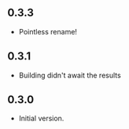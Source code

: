 ## 0.3.3
- Pointless rename!

## 0.3.1
- Building didn't await the results

## 0.3.0
- Initial version.
